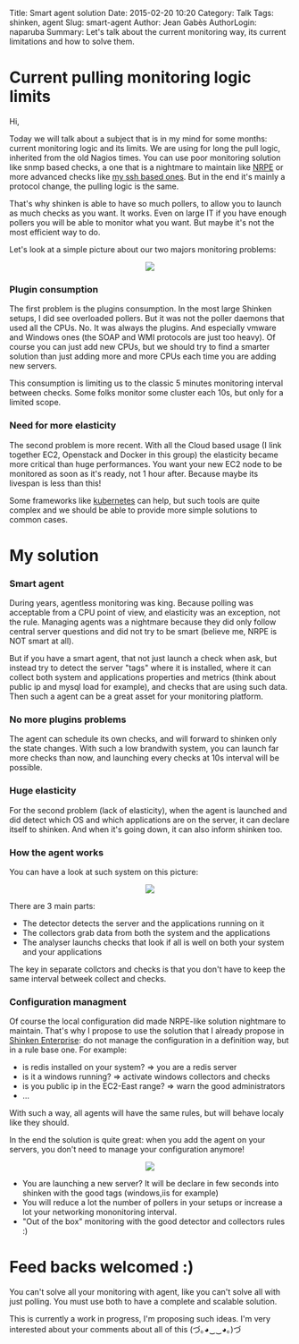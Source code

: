 Title: Smart agent solution
Date: 2015-02-20 10:20
Category: Talk
Tags: shinken, agent
Slug: smart-agent
Author: Jean Gabès
AuthorLogin: naparuba
Summary: Let's talk about the current monitoring way, its current limitations and how to solve them.


# Current pulling monitoring logic limits
Hi,


Today we will talk about a subject that is in my mind for some months: current monitoring logic and its limits. We are using for long the pull logic, inherited from the old Nagios times. You can use poor monitoring solution like snmp based checks, a one that is a nightmare to maintain like [NRPE](http://exchange.nagios.org/directory/Addons/Monitoring-Agents/NRPE--2D-Nagios-Remote-Plugin-Executor/details) or more advanced checks like [my ssh based ones](https://github.com/naparuba/check-linux-by-ssh). But in the end it's mainly a protocol change, the pulling logic is the same.

That's why shinken is able to have so much pollers, to allow you to launch as much checks as you want. It works. Even on large IT if you have enough pollers you will be able to monitor what you want. But maybe it's not the most efficient way to do.

Let's look at a simple picture about our two majors monitoring problems:

<center><img src='/images/smartagent/problems.png'></center>

### Plugin consumption
The first problem is the plugins consumption. In the most large Shinken setups, I did see overloaded pollers. But it was not the poller daemons that used all the CPUs. No. It was always the plugins. And especially vmware and Windows ones (the SOAP and WMI protocols are just too heavy). Of course you can just add new CPUs, but we should try to find a smarter solution than just adding more and more CPUs each time you are adding new servers.

This consumption is limiting us to the classic 5 minutes monitoring interval between checks. Some folks monitor some cluster each 10s, but only for a limited scope.

### Need for more elasticity
The second problem is more recent. With all the Cloud based usage (I link together EC2, Openstack and Docker in this group) the elasticity became more critical than huge performances. You want your new EC2 node to be monitored as soon as it's ready, not 1 hour after. Because maybe its livespan is less than this! 

Some frameworks like [kubernetes](http://kubernetes.io/) can help, but such tools are quite complex and we should be able to provide more simple solutions to common cases.

# My solution

### Smart agent
During years, agentless monitoring was king. Because polling was acceptable from a CPU point of view, and elasticity was an exception, not the rule. Managing agents was a nightmare because they did only follow central server questions and did not try to be smart (believe me, NRPE is NOT smart at all).

But if you have a smart agent, that not just launch a check when ask, but instead try to detect the server "tags" where it is installed, where it can collect both system and applications properties and metrics (think about public ip and mysql load for example), and checks that are using such data. Then such a agent can be a great asset for your monitoring platform.

### No more plugins problems
The agent can schedule its own checks, and will forward to shinken only the state changes. With such a low brandwith system, you can launch far more checks than now, and launching every checks at 10s interval will be possible.

### Huge elasticity
For the second problem (lack of elasticity), when the agent is launched and did detect which OS and which applications are on the server, it can declare itself to shinken. And when it's going down, it can also inform shinken too.

### How the agent works

You can have a look at such system on this picture:

<center><img src='/images/smartagent/agent.png'></center>

There are 3 main parts:

   * The detector detects the server and the applications running on it
   * The collectors grab data from both the system and the applications
   * The analyser launchs checks that look if all is well on both your system and your applications

The key in separate collctors and checks is that you don't have to keep the same interval betweek collect and checks.

### Configuration managment
Of course the local configuration did made NRPE-like solution nightmare to maintain. That's why I propose to use the solution that I already propose in [Shinken Enterprise](http://shinken-solutions.com): do not manage the configuration in a definition way, but in a rule base one. For example:

   * is redis installed on your system? => you are a redis server
   * is it a windows running? => activate windows collectors and checks
   * is you public ip in the EC2-East range? => warn the good administrators
   * ...

With such a way, all agents will have the same rules, but will behave localy like they should.


In the end the solution is quite great: when you add the agent on your servers, you don't need to manage your configuration anymore!

<center><img src='/images/smartagent/global.png'></center>

   * You are launching a new server? It will be declare in few seconds into shinken with the good tags (windows,iis for example)
   * You will reduce a lot the number of pollers in your setups or increase a lot your networking mononitoring interval.
   * "Out of the box" monitoring with the good detector and collectors rules :)

# Feed backs welcomed :)

You can't solve all your monitoring with agent, like you can't solve all with just polling. You must use both to have a complete and scalable solution.

This is currently a work in progress, I'm proposing such ideas. I'm very interested about your comments about all of this (づ｡◕‿‿◕｡)づ 


</br>